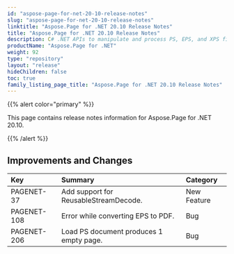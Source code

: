```yaml
---
id: "aspose-page-for-net-20-10-release-notes"
slug: "aspose-page-for-net-20-10-release-notes"
linktitle: "Aspose.Page for .NET 20.10 Release Notes"
title: "Aspose.Page for .NET 20.10 Release Notes"
description: C# .NET APIs to manipulate and process PS, EPS, and XPS files. This page contains new Aspose.Page for .NET features, enhancement, and bug fixes in 2020, version 20.10.
productName: "Aspose.Page for .NET"
weight: 92
type: "repository"
layout: "release"
hideChildren: false
toc: true
family_listing_page_title: "Aspose.Page for .NET 20.10 Release Notes"
---
```


{{% alert color="primary" %}}

This page contains release notes information for Aspose.Page for .NET 20.10.

{{% /alert %}}
## **Improvements and Changes**

|**Key**|**Summary**|**Category**|
| :- | :- | :- |
|PAGENET-37| Add support for ReusableStreamDecode.|New Feature|
|PAGENET-108| Error while converting EPS to PDF.|Bug|
|PAGENET-206| Load PS document produces 1 empty page.|Bug|
